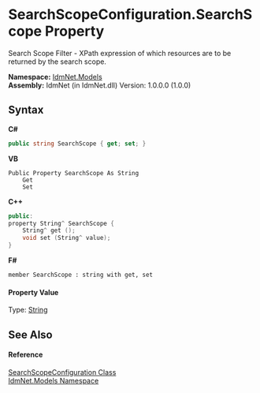 # SearchScopeConfiguration.SearchScope Property 
 

Search Scope Filter - XPath expression of which resources are to be returned by the search scope.

**Namespace:**&nbsp;<a href="N_IdmNet_Models">IdmNet.Models</a><br />**Assembly:**&nbsp;IdmNet (in IdmNet.dll) Version: 1.0.0.0 (1.0.0)

## Syntax

**C#**<br />
``` C#
public string SearchScope { get; set; }
```

**VB**<br />
``` VB
Public Property SearchScope As String
	Get
	Set
```

**C++**<br />
``` C++
public:
property String^ SearchScope {
	String^ get ();
	void set (String^ value);
}
```

**F#**<br />
``` F#
member SearchScope : string with get, set

```


#### Property Value
Type: <a href="http://msdn2.microsoft.com/en-us/library/s1wwdcbf" target="_blank">String</a>

## See Also


#### Reference
<a href="T_IdmNet_Models_SearchScopeConfiguration">SearchScopeConfiguration Class</a><br /><a href="N_IdmNet_Models">IdmNet.Models Namespace</a><br />